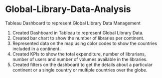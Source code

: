 # Global-Library-Data-Analysis
Tableau Dashboard to represent Global Library Data Management
1. Created Dashboard in Tableau to represent Global Library Data.
2. Created bar chart to show the number of libraries per continent.
3. Represented data on the map using color codes to show the countries included in a continent.
4. Created KPIs to show the total expenditure, number of librarians, number of users and number of volumes available in the libraries.
5. Created filters on the dashboard to get the details about a particular continent or a single country or multiple countries over the globe.  
